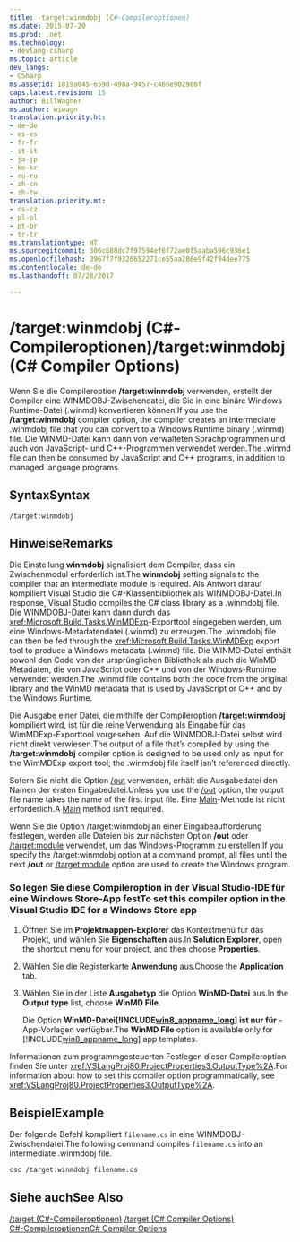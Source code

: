 ```yaml
---
title: -target:winmdobj (C#-Compileroptionen)
ms.date: 2015-07-20
ms.prod: .net
ms.technology:
- devlang-csharp
ms.topic: article
dev_langs:
- CSharp
ms.assetid: 1819a045-659d-498a-9457-c466e902986f
caps.latest.revision: 15
author: BillWagner
ms.author: wiwagn
translation.priority.ht:
- de-de
- es-es
- fr-fr
- it-it
- ja-jp
- ko-kr
- ru-ru
- zh-cn
- zh-tw
translation.priority.mt:
- cs-cz
- pl-pl
- pt-br
- tr-tr
ms.translationtype: HT
ms.sourcegitcommit: 306c608dc7f97594ef6f72ae0f5aaba596c936e1
ms.openlocfilehash: 3967f7f9326652271ce55aa286e9f42f94dee775
ms.contentlocale: de-de
ms.lasthandoff: 07/28/2017

---
```

# <a name="targetwinmdobj-c-compiler-options"></a><span data-ttu-id="82fdc-102">/target:winmdobj (C#-Compileroptionen)</span><span class="sxs-lookup"><span data-stu-id="82fdc-102">/target:winmdobj (C# Compiler Options)</span></span>
<span data-ttu-id="82fdc-103">Wenn Sie die Compileroption **/target:winmdobj** verwenden, erstellt der Compiler eine WINMDOBJ-Zwischendatei, die Sie in eine binäre Windows Runtime-Datei (.winmd) konvertieren können.</span><span class="sxs-lookup"><span data-stu-id="82fdc-103">If you use the **/target:winmdobj** compiler option, the compiler creates an intermediate .winmdobj file that you can convert to a Windows Runtime binary (.winmd) file.</span></span> <span data-ttu-id="82fdc-104">Die WINMD-Datei kann dann von verwalteten Sprachprogrammen und auch von JavaScript- und C++-Programmen verwendet werden.</span><span class="sxs-lookup"><span data-stu-id="82fdc-104">The .winmd file can then be consumed by JavaScript and C++ programs, in addition to managed language programs.</span></span>  
  
## <a name="syntax"></a><span data-ttu-id="82fdc-105">Syntax</span><span class="sxs-lookup"><span data-stu-id="82fdc-105">Syntax</span></span>  
  
```console  
/target:winmdobj  
```  
  
## <a name="remarks"></a><span data-ttu-id="82fdc-106">Hinweise</span><span class="sxs-lookup"><span data-stu-id="82fdc-106">Remarks</span></span>  
 <span data-ttu-id="82fdc-107">Die Einstellung **winmdobj** signalisiert dem Compiler, dass ein Zwischenmodul erforderlich ist.</span><span class="sxs-lookup"><span data-stu-id="82fdc-107">The **winmdobj** setting signals to the compiler that an intermediate module is required.</span></span> <span data-ttu-id="82fdc-108">Als Antwort darauf kompiliert Visual Studio die C#-Klassenbibliothek als WINMDOBJ-Datei.</span><span class="sxs-lookup"><span data-stu-id="82fdc-108">In response, Visual Studio compiles the C# class library as a .winmdobj file.</span></span> <span data-ttu-id="82fdc-109">Die WINMDOBJ-Datei kann dann durch das <xref:Microsoft.Build.Tasks.WinMDExp>-Exporttool eingegeben werden, um eine Windows-Metadatendatei (.winmd) zu erzeugen.</span><span class="sxs-lookup"><span data-stu-id="82fdc-109">The .winmdobj file can then be fed through the <xref:Microsoft.Build.Tasks.WinMDExp> export tool to produce a Windows metadata (.winmd) file.</span></span> <span data-ttu-id="82fdc-110">Die WINMD-Datei enthält sowohl den Code von der ursprünglichen Bibliothek als auch die WinMD-Metadaten, die von JavaScript oder C++ und von der Windows-Runtime verwendet werden.</span><span class="sxs-lookup"><span data-stu-id="82fdc-110">The .winmd file contains both the code from the original library and the WinMD metadata that is used by JavaScript or C++ and by the Windows Runtime.</span></span>  
  
 <span data-ttu-id="82fdc-111">Die Ausgabe einer Datei, die mithilfe der Compileroption **/target:winmdobj** kompiliert wird, ist für die reine Verwendung als Eingabe für das WimMDExp-Exporttool vorgesehen. Auf die WINMDOBJ-Datei selbst wird nicht direkt verwiesen.</span><span class="sxs-lookup"><span data-stu-id="82fdc-111">The output of a file that’s compiled by using the **/target:winmdobj** compiler option is designed to be used only as input for the WimMDExp export tool; the .winmdobj file itself isn’t referenced directly.</span></span>  
  
 <span data-ttu-id="82fdc-112">Sofern Sie nicht die Option [/out](../../../csharp/language-reference/compiler-options/out-compiler-option.md) verwenden, erhält die Ausgabedatei den Namen der ersten Eingabedatei.</span><span class="sxs-lookup"><span data-stu-id="82fdc-112">Unless you use the [/out](../../../csharp/language-reference/compiler-options/out-compiler-option.md) option, the output file name takes the name of the first input file.</span></span> <span data-ttu-id="82fdc-113">Eine [Main](../../../csharp/programming-guide/main-and-command-args/index.md)-Methode ist nicht erforderlich.</span><span class="sxs-lookup"><span data-stu-id="82fdc-113">A [Main](../../../csharp/programming-guide/main-and-command-args/index.md) method isn’t required.</span></span>  
  
 <span data-ttu-id="82fdc-114">Wenn Sie die Option /target:winmdobj an einer Eingabeaufforderung festlegen, werden alle Dateien bis zur nächsten Option **/out** oder [/target:module](../../../csharp/language-reference/compiler-options/target-module-compiler-option.md) verwendet, um das Windows-Programm zu erstellen.</span><span class="sxs-lookup"><span data-stu-id="82fdc-114">If you specify the /target:winmdobj option at a command prompt, all files until the next **/out** or [/target:module](../../../csharp/language-reference/compiler-options/target-module-compiler-option.md) option are used to create the Windows program.</span></span>  
  
### <a name="to-set-this-compiler-option-in-the-visual-studio-ide-for-a-windows-store-app"></a><span data-ttu-id="82fdc-115">So legen Sie diese Compileroption in der Visual Studio-IDE für eine Windows Store-App fest</span><span class="sxs-lookup"><span data-stu-id="82fdc-115">To set this compiler option in the Visual Studio IDE for a Windows Store app</span></span>  
  
1.  <span data-ttu-id="82fdc-116">Öffnen Sie im **Projektmappen-Explorer** das Kontextmenü für das Projekt, und wählen Sie **Eigenschaften** aus.</span><span class="sxs-lookup"><span data-stu-id="82fdc-116">In **Solution Explorer**, open the shortcut menu for your project, and then choose **Properties**.</span></span>  
  
2.  <span data-ttu-id="82fdc-117">Wählen Sie die Registerkarte **Anwendung** aus.</span><span class="sxs-lookup"><span data-stu-id="82fdc-117">Choose the **Application** tab.</span></span>  
  
3.  <span data-ttu-id="82fdc-118">Wählen Sie in der Liste **Ausgabetyp** die Option **WinMD-Datei** aus.</span><span class="sxs-lookup"><span data-stu-id="82fdc-118">In the **Output type** list, choose **WinMD File**.</span></span>  
  
     <span data-ttu-id="82fdc-119">Die Option **WinMD-Datei[!INCLUDE[win8_appname_long](~/includes/win8-appname-long-md.md)] ist nur für** -App-Vorlagen verfügbar.</span><span class="sxs-lookup"><span data-stu-id="82fdc-119">The **WinMD File** option is available only for [!INCLUDE[win8_appname_long](~/includes/win8-appname-long-md.md)] app templates.</span></span>  
  
 <span data-ttu-id="82fdc-120">Informationen zum programmgesteuerten Festlegen dieser Compileroption finden Sie unter <xref:VSLangProj80.ProjectProperties3.OutputType%2A>.</span><span class="sxs-lookup"><span data-stu-id="82fdc-120">For information about how to set this compiler option programmatically, see <xref:VSLangProj80.ProjectProperties3.OutputType%2A>.</span></span>  
  
## <a name="example"></a><span data-ttu-id="82fdc-121">Beispiel</span><span class="sxs-lookup"><span data-stu-id="82fdc-121">Example</span></span>  
 <span data-ttu-id="82fdc-122">Der folgende Befehl kompiliert `filename.cs` in eine WINMDOBJ-Zwischendatei.</span><span class="sxs-lookup"><span data-stu-id="82fdc-122">The following command compiles `filename.cs` into an intermediate .winmdobj file.</span></span>  
  
```console  
csc /target:winmdobj filename.cs  
```  
  
## <a name="see-also"></a><span data-ttu-id="82fdc-123">Siehe auch</span><span class="sxs-lookup"><span data-stu-id="82fdc-123">See Also</span></span>  
 <span data-ttu-id="82fdc-124">[/target (C#-Compileroptionen)](../../../csharp/language-reference/compiler-options/target-compiler-option.md) </span><span class="sxs-lookup"><span data-stu-id="82fdc-124">[/target (C# Compiler Options)](../../../csharp/language-reference/compiler-options/target-compiler-option.md) </span></span>  
 [<span data-ttu-id="82fdc-125">C#-Compileroptionen</span><span class="sxs-lookup"><span data-stu-id="82fdc-125">C# Compiler Options</span></span>](../../../csharp/language-reference/compiler-options/index.md)

